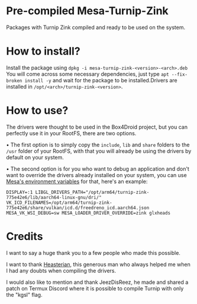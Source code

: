 # Pre-compiled Mesa-Turnip-Zink

Packages with Turnip Zink compiled and ready to be used on the system.

# How to install?

Install the package using `dpkg -i mesa-turnip-zink-<version>-<arch>.deb` You will come across some necessary dependencies, just type `apt --fix-broken install -y` and wait for the package to be installed.Drivers are installed in `/opt/<arch>/turnip-zink-<version>`.

# How to use?

The drivers were thought to be used in the Box4Droid project, but you can perfectly use it in your RootFS, there are two options.

• The first option is to simply copy the `include`, `lib` and `share` folders to the `/usr` folder of your RootFS, with that you will already be using the drivers by default on your system.

• The second option is for you who want to debug an application and don't want to override the drivers already installed on your system, you can use [Mesa's environment variables](https://docs.mesa3d.org/envvars.html) for that, here's an example:

`DISPLAY=:1 LIBGL_DRIVERS_PATH="/opt/arm64/turnip-zink-775e42e6/lib/aarch64-linux-gnu/dri/" VK_ICD_FILENAMES=/opt/arm64/turnip-zink-775e42e6/share/vulkan/icd.d/freedreno_icd.aarch64.json MESA_VK_WSI_DEBUG=sw MESA_LOADER_DRIVER_OVERRIDE=zink glxheads`

# Credits

I want to say a huge thank you to a few people who made this possible.

I want to thank [Heasterian](https://github.com/Heasterian), this generous man who always helped me when I had any doubts when compiling the drivers.

I would also like to mention and thank JeezDisReez, he made and shared a patch on Termux Discord where it is possible to compile Turnip with only the "kgsl" flag.
